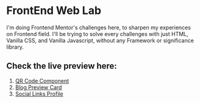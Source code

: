 # FrontEnd Web Lab

I'm doing Frontend Mentor's challenges here, to sharpen my experiences on Frontend field. I'll be trying to solve every challenges with just HTML, Vanilla CSS, and Vanilla Javascript, without any Framework or significance library.

## Check the live preview here:

1. [QR Code Component](https://imhefizh.github.io/FrontEnd-Web-Lab/qr-code-component/)
2. [Blog Preview Card](https://imhefizh.github.io/FrontEnd-Web-Lab/blog-preview-card-main/)
3. [Social Links Profile](https://imhefizh.github.io/FrontEnd-Web-Lab/social-links-profile-main/)
